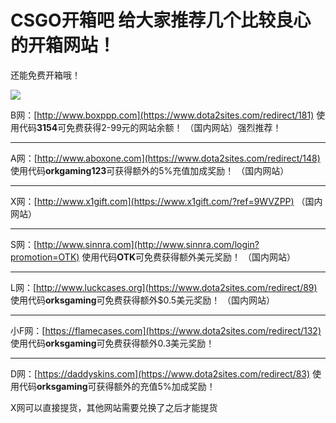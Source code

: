 # CSGO开箱吧 给大家推荐几个比较良心的开箱网站！

还能免费开箱哦！

![](https://www.dota2sites.com/media/images/blog/0486c2cf3bc79f3d64094b31b7a1cd11738b2907.jpg)

B网：[http://www.boxppp.com](https://www.dota2sites.com/redirect/181)
使用代码**3154**可免费获得2-99元的网站余额！
（国内网站）强烈推荐！

-----------------------------------------

A网：[http://www.aboxone.com](https://www.dota2sites.com/redirect/148)
使用代码**orkgaming123**可获得额外的5%充值加成奖励！
（国内网站）

-----------------------------------------

X网：[http://www.x1gift.com](https://www.x1gift.com/?ref=9WVZPP)
（国内网站）

-----------------------------------------

S网：[http://www.sinnra.com](http://www.sinnra.com/login?promotion=OTK)
使用代码**OTK**可免费获得额外美元奖励！
（国内网站）

-----------------------------------------

L网：[http://www.luckcases.org](https://www.dota2sites.com/redirect/89)
使用代码**orksgaming**可免费获得额外$0.5美元奖励！
（国内网站）

-----------------------------------------

小F网：[https://flamecases.com](https://www.dota2sites.com/redirect/132)
使用代码**orksgaming**可免费获得额外0.3美元奖励！

-----------------------------------------

D网：[https://daddyskins.com](https://www.dota2sites.com/redirect/83)
使用代码**orksgaming**可获得额外的充值5%加成奖励！

X网可以直接提货，其他网站需要兑换了之后才能提货



